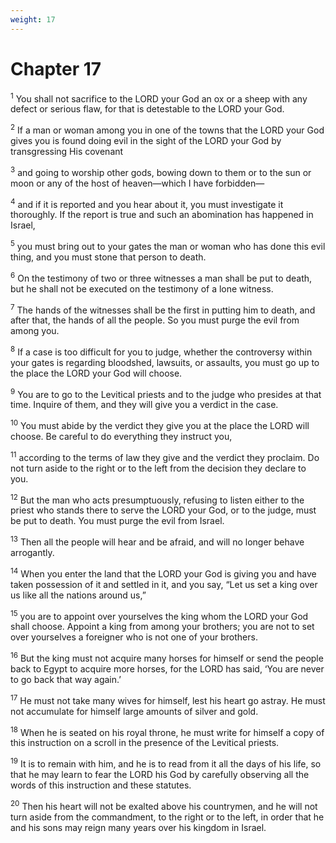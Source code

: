 ```yaml
---
weight: 17
---
```


# Chapter 17

<sup>1</sup> You shall not sacrifice to the LORD your God an ox or a sheep with any defect or serious flaw, for that is detestable to the LORD your God. 

<sup>2</sup> If a man or woman among you in one of the towns that the LORD your God gives you is found doing evil in the sight of the LORD your God by transgressing His covenant 

<sup>3</sup> and going to worship other gods, bowing down to them or to the sun or moon or any of the host of heaven—which I have forbidden— 

<sup>4</sup> and if it is reported and you hear about it, you must investigate it thoroughly. If the report is true and such an abomination has happened in Israel, 

<sup>5</sup> you must bring out to your gates the man or woman who has done this evil thing, and you must stone that person to death. 

<sup>6</sup> On the testimony of two or three witnesses a man shall be put to death, but he shall not be executed on the testimony of a lone witness. 

<sup>7</sup> The hands of the witnesses shall be the first in putting him to death, and after that, the hands of all the people. So you must purge the evil from among you. 

<sup>8</sup> If a case is too difficult for you to judge, whether the controversy within your gates is regarding bloodshed, lawsuits, or assaults, you must go up to the place the LORD your God will choose. 

<sup>9</sup> You are to go to the Levitical priests and to the judge who presides at that time. Inquire of them, and they will give you a verdict in the case. 

<sup>10</sup> You must abide by the verdict they give you at the place the LORD will choose. Be careful to do everything they instruct you, 

<sup>11</sup> according to the terms of law they give and the verdict they proclaim. Do not turn aside to the right or to the left from the decision they declare to you. 

<sup>12</sup> But the man who acts presumptuously, refusing to listen either to the priest who stands there to serve the LORD your God, or to the judge, must be put to death. You must purge the evil from Israel. 

<sup>13</sup> Then all the people will hear and be afraid, and will no longer behave arrogantly. 

<sup>14</sup> When you enter the land that the LORD your God is giving you and have taken possession of it and settled in it, and you say, “Let us set a king over us like all the nations around us,” 

<sup>15</sup> you are to appoint over yourselves the king whom the LORD your God shall choose. Appoint a king from among your brothers; you are not to set over yourselves a foreigner who is not one of your brothers. 

<sup>16</sup> But the king must not acquire many horses for himself or send the people back to Egypt to acquire more horses, for the LORD has said, ‘You are never to go back that way again.’ 

<sup>17</sup> He must not take many wives for himself, lest his heart go astray. He must not accumulate for himself large amounts of silver and gold. 

<sup>18</sup> When he is seated on his royal throne, he must write for himself a copy of this instruction on a scroll in the presence of the Levitical priests. 

<sup>19</sup> It is to remain with him, and he is to read from it all the days of his life, so that he may learn to fear the LORD his God by carefully observing all the words of this instruction and these statutes. 

<sup>20</sup> Then his heart will not be exalted above his countrymen, and he will not turn aside from the commandment, to the right or to the left, in order that he and his sons may reign many years over his kingdom in Israel. 


